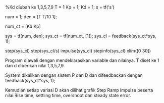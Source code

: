 %Kd diubah ke 1,3,5,7,9
T = 1
Kp = 1;
Kd = 1;
s = tf('s')
 
num = 1;
den = [T T/10 1];
 
num_ct = [Kd Kp]
 
sys = tf(num, den);
sys_ct = tf(num_ct, [1]);
sys_cl = feedback(sys_ct*sys, 1);
 
step(sys_cl)
step(sys_cl/s)
impulse(sys_cl)
stepinfo(sys_cl)
xlim([0 30])

Program diawali dengan mendeklarasikan variable dan nilainya. T diset ke 1 dan d diberikan nilai 1,3,5,7,9.

System dikalikan dengan sistem P dan D dan difeedbackan dengan feedback(sys_ct*sys, 1);

Kemudian setiap variasi D akan dilihat grafik Step Ramp Impulse beserta nilai Rise time, settling time, overshoot dan steady state error.

